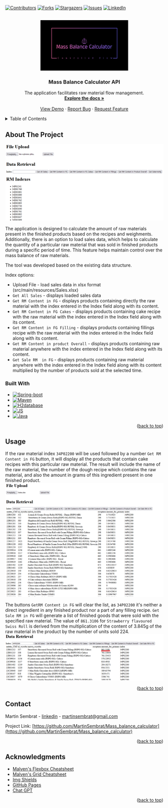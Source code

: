 <!-- PROJECT SHIELDS -->

[![Contributors][contributors-shield]][contributors-url]
[![Forks][forks-shield]][forks-url]
[![Stargazers][stars-shield]][stars-url]
[![Issues][issues-shield]][issues-url]
[![LinkedIn][linkedin-shield]][linkedin-url]



<!-- PROJECT LOGO -->
<br />
<div align="center">
  <a href="https://github.com/MartinSembrat/Mass_balance_calculator">
    <img src="src/main/resources/logo.png" alt="Logo" width="280" height="160">
  </a>

  <h3 align="center">Mass Balance Calculator API</h3>

  <p align="center">
    The application facilitates raw material flow management.
    <br />
    <a href="https://github.com/MartinSembrat/Mass_balance_calculator"><strong>Explore the docs »</strong></a>
    <br />
    <br />
    <a href="https://github.com/MartinSembrat/Mass_balance_calculator">View Demo</a>
    ·
    <a href="https://github.com/MartinSembrat/Mass_balance_calculator/issues/new?labels=bug&template=bug-report---.md">Report Bug</a>
    ·
    <a href="https://github.com/MartinSembrat/Mass_balance_calculator/issues/new?labels=enhancement&template=feature-request---.md">Request Feature</a>
  </p>
</div>

<!-- TABLE OF CONTENTS -->
<details>
  <summary>Table of Contents</summary>
  <ol>
    <li>
      <a href="#about-the-project">About The Project</a>
      <ul>
        <li><a href="#built-with">Built With</a></li>
      </ul>
    </li>
    <li><a href="#acknowledgments">Acknowledgments</a></li>
  </ol>
</details>

## About The Project

![Product Name Screen Shot][product-screenshot]

The application is designed to calculate the amount of raw materials present in the finished products based on the recipes and weighments. 
Additionally, there is an option to load sales data, which helps to calculate the quantity of a particular raw material that was sold in finished products during a specific period of time. 
This feature helps maintain control over the mass balance of raw materials.

The tool was developed based on the existing data structure.

Index options:
* Upload File - load sales data in xlsx format (src/main/resources/Sales.xlsx)
* `Get All Sales` - displays loaded sales data
* `Get RM Content in FG` - displays products containing directly the raw material with the index entered in the Index field along with its content.
* `Get RM Content in FG Cakes` - displays products containing cake recipe with the raw material with the index entered in the Index field along with its content.
* `Get RM Content in FG Filling` - displays products containing fillings recipe with the raw material with the index entered in the Index field along with its content.
* `Get RM Content in product Overall` - displays products containing raw material anywhere with the index entered in the Index field along with its content.
* `Get Sale RM  in FG` - displays products containing raw material anywhere with the index entered in the Index field along with its content multiplied by the number of products sold at the selected time.


### Built With

* [![Spring-boot][Spring-boot]][Spring-boot-url]
* [![Maven][Maven]][Maven-url]
* [![H2database][H2database]][H2database-url]
* [![JS][JS]][JS-url]
* [![Java][java]][Java-url]

<p align="right">(<a href="#readme-top">back to top</a>)</p>


## Usage

If the raw material index `34P02200` will be used followed by a number `Get RM Content in FG` button, it will display all the products that contain cake recipes with this particular raw material. 
The result will include the name of the raw material, the number of the dough recipe which contains the raw material, and also the amount in grams of this ingredient present in one finished product.
![Product Name Screen Shot][product-34P02200]

The buttons `GetRM Content in FG` will clear the list, as `34P02200` it's neither a direct ingredient in any finished product nor a part of any filling recipe. 
`Get Sale RM in FG` will generate a list of finished goods that were sold with the specified raw material. 
The value of `861.3106` for `Strawberry flavoured Swiss Roll` is derived from the multiplication of the content of 3.845g of the raw material in the product by the number of units sold 224.
![Product Name Screen Shot][product-34P02200_sales]

<p align="right">(<a href="#readme-top">back to top</a>)</p>

## Contact

Martin Sembrat - [linkedin](https://www.linkedin.com/in/martin-sembrat/) - martinsembrat@gmail.com

Project Link: [https://github.com/MartinSembrat/Mass_balance_calculator](https://github.com/MartinSembrat/Mass_balance_calculator)

<p align="right">(<a href="#readme-top">back to top</a>)</p>

## Acknowledgments

* [Malven's Flexbox Cheatsheet](https://flexbox.malven.co/)
* [Malven's Grid Cheatsheet](https://grid.malven.co/)
* [Img Shields](https://shields.io)
* [GitHub Pages](https://pages.github.com)
* [Chat GPT](https://chat.openai.com)

<p align="right">(<a href="#readme-top">back to top</a>)</p>


<!-- MARKDOWN LINKS & IMAGES -->
[contributors-shield]: https://img.shields.io/github/contributors/MartinSembrat/Mass_balance_calculator.svg?style=for-the-badge
[contributors-url]: https://github.com/MartinSembrat/Mass_balance_calculator/graphs/contributors
[forks-shield]: https://img.shields.io/github/forks/MartinSembrat/Mass_balance_calculator.svg?style=for-the-badge
[forks-url]: https://github.com/MartinSembrat/Mass_balance_calculator/network/members
[stars-shield]: https://img.shields.io/github/stars/MartinSembrat/Mass_balance_calculator.svg?style=for-the-badge
[stars-url]: https://github.com/MartinSembrat/Mass_balance_calculator/stargazers
[issues-shield]: https://img.shields.io/github/issues/MartinSembrat/Mass_balance_calculator.svg?style=for-the-badge
[issues-url]: https://github.com/MartinSembrat/Mass_balance_calculator/issues
[linkedin-shield]: https://img.shields.io/badge/-LinkedIn-black.svg?style=for-the-badge&logo=linkedin&colorB=555
[linkedin-url]: https://linkedin.com/in/martin-sembrat/
[product-screenshot]: src/main/resources/API_view.png
[product-34P02200]: src/main/resources/34P02200.png
[product-34P02200_sales]: src/main/resources/34P02200_sales.png
[Spring-boot]: https://img.shields.io/badge/Spring-boot-000000?style=for-the-badge&logo=spring&logoColor=white
[Spring-boot-url]: https://spring.io/
[Maven]: https://img.shields.io/badge/Maven-20232A?style=for-the-badge&logo=maven&logoColor=61DAFB
[Maven-url]: https://maven.apache.org/
[H2database]: https://img.shields.io/badge/H2database-35495E?style=for-the-badge&logo=h2databse&logoColor=4FC08D
[H2database-url]: https://www.h2database.com/
[JS]: https://img.shields.io/badge/JS-DD0031?style=for-the-badge&logo=javascript&logoColor=white
[JS-url]: https://js.org/
[Java]: https://img.shields.io/badge/Java-563D7C?style=for-the-badge&logo=oracle&logoColor=white
[Java-url]: https://www.java.com/
